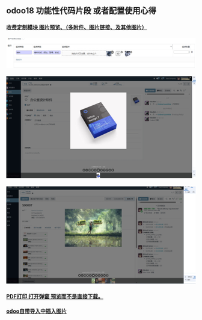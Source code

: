 ## odoo18 功能性代码片段 或者配置使用心得
#### [收费定制模块 图片预览、（多附件、图片链接、及其他图片）]( https://github.com/gilbert-yuan/image_views)
 
#### ![ 明细行推拽上传图片  ]( https://github.com/gilbert-yuan/odoo-experience/blob/main/screenshot-20250927-103620.png )
#### ![ 图片预览  ](https://github.com/gilbert-yuan/odoo-experience/blob/main/20250927-103347.jpg )
#### ![ 多附件预览  ]( https://github.com/gilbert-yuan/odoo-experience/blob/main/20250927-103341.jpg )
#### [PDF打印 打开弹窗 预览而不是直接下载。](https://github.com/gilbert-yuan/pdf_preview)
#### [odoo自带导入中插入图片]( https://github.com/gilbert-yuan/odoo-experience/blob/main/odoo%E8%87%AA%E5%B8%A6%E6%8F%92%E5%85%A5excel%E4%B8%AD%E5%9B%BE%E7%89%87.md)
